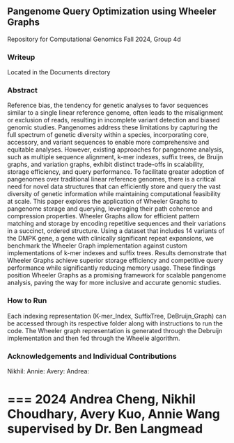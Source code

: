 
## Pangenome Query Optimization using Wheeler Graphs
Repository for Computational Genomics Fall 2024, Group 4d

### Writeup 
Located in the Documents directory 

### Abstract
Reference bias, the tendency for genetic analyses to favor sequences similar to a single linear reference genome, often leads to the misalignment or exclusion of reads, resulting in incomplete variant detection and biased genomic studies. Pangenomes address these limitations by capturing the full spectrum of genetic diversity within a species, incorporating core, accessory, and variant sequences to enable more comprehensive and equitable analyses. However, existing approaches for pangenome analysis, such as multiple sequence alignment, k-mer indexes, suffix trees, de Bruijn graphs, and variation graphs, exhibit distinct trade-offs in scalability, storage efficiency, and query performance. To facilitate greater adoption of pangenomes over traditional linear reference genomes, there is a critical need for novel data structures that can efficiently store and query the vast diversity of genetic information while maintaining computational feasibility at scale. This paper explores the application of Wheeler Graphs to pangenome storage and querying, leveraging their path coherence and compression properties. Wheeler Graphs allow for efficient pattern matching and storage by encoding repetitive sequences and their variations in a succinct, ordered structure. Using a dataset that includes 14 variants of the DMPK gene, a gene with clinically significant repeat expansions, we benchmark the Wheeler Graph implementation against custom implementations of k-mer indexes and suffix trees. Results demonstrate that Wheeler Graphs achieve superior storage efficiency and competitive query performance while significantly reducing memory usage. These findings position Wheeler Graphs as a promising framework for scalable pangenome analysis, paving the way for more inclusive and accurate genomic studies.


### How to Run
Each indexing representation (K-mer_Index, SuffixTree, DeBruijn_Graph) can be accessed through its respective folder along with instructions to run the code. The Wheeler graph representation is generated through the Debruijn implementation and then fed through the Wheelie algorithm.

### Acknowledgements and Individual Contributions
Nikhil:
Annie:
Avery:
Andrea:

===
2024 Andrea Cheng, Nikhil Choudhary, Avery Kuo, Annie Wang supervised by Dr. Ben Langmead
===
